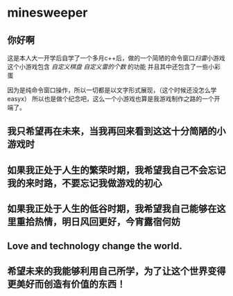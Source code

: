 # minesweeper

## 你好啊
这是本人大一开学后自学了一个多月c++后，做的一个简陋的命令窗口*扫雷*小游戏
这个小游戏包含 *自定义棋盘* *自定义雷的个数* 的功能
并且其中还包含了一些小彩蛋

因为是纯命令窗口操作，所以一切都是以文字形式展现，（这个时候还没怎么学easyx）
所以也是做个纪念吧，这么一个小游戏也算是我游戏制作之路的一个开端了。

## 我只希望再在未来，当我再回来看到这这十分简陋的小游戏时
## 如果我正处于人生的繁荣时期，我希望我自己不会忘记我的来时路，不要忘记我做游戏的初心
## 如果我正处于人生的低谷时期，我希望我自己能够在这里重拾热情，明日风回更好，今宵露宿何妨

## Love and technology change the world.
## 希望未来的我能够利用自己所学，为了让这个世界变得更美好而创造有价值的东西！
